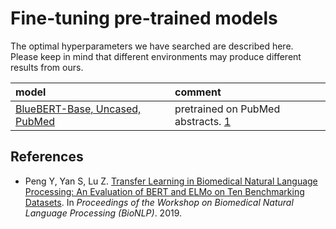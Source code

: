 
# Fine-tuning pre-trained models
The optimal hyperparameters we have searched are described here.  
Please keep in mind that different environments may produce different results from ours.

|model|comment|
|:----|:------|
|[BlueBERT-Base, Uncased, PubMed](./BlueBERT-Base-Uncased_P)|pretrained on PubMed abstracts. [1](#bluebert)|

## References
- <a id="bluebert"><a>Peng Y, Yan S, Lu Z. [Transfer Learning in Biomedical Natural Language Processing: An Evaluation of BERT and ELMo on Ten Benchmarking Datasets](https://arxiv.org/abs/1906.05474). In *Proceedings of the Workshop on Biomedical Natural Language Processing (BioNLP)*. 2019.
